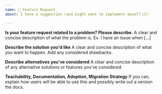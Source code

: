 ```yaml
---
name: 🚀 Feature Request
about: I have a suggestion (and might want to implement myself 🙂)!

---
```


<!--
    The [Code of Conduct](CODE_OF_CONDUCT.md) applies to all the activity on this repository.
-->

**Is your feature request related to a problem? Please describe.**
A clear and concise description of what the problem is. Ex. I have an issue when [...]

**Describe the solution you'd like**
A clear and concise description of what you want to happen. Add any considered drawbacks.

**Describe alternatives you've considered**
A clear and concise description of any alternative solutions or features you've considered.

**Teachability, Documentation, Adoption, Migration Strategy**
If you can, explain how users will be able to use this and possibly write out a version the docs.

